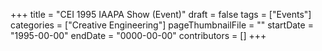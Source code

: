 +++
title = "CEI 1995 IAAPA Show (Event)"
draft = false
tags = ["Events"]
categories = ["Creative Engineering"]
pageThumbnailFile = ""
startDate = "1995-00-00"
endDate = "0000-00-00"
contributors = []
+++
